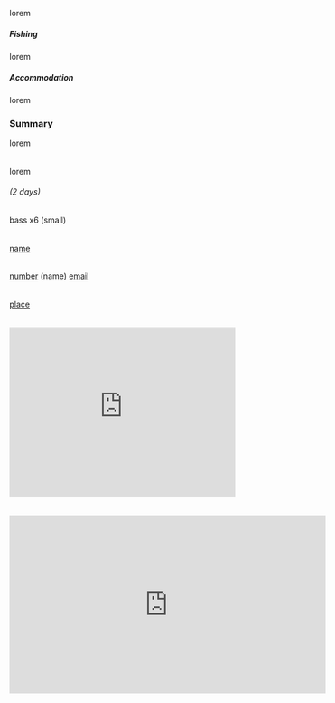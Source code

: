 lorem

<h5>Fishing</h5>
lorem

<h5>Accommodation</h5>
lorem

<h3>Summary</h3>
lorem

<div class="bottom-tips">
<h6></h6>
lorem
</div>

<div class="bottom-fish-count">
<h6>(2 days)</h6>
bass x6 (small)
</div>

<div class="bottom-links">
<h6></h6>
<div class="row">
<div class="col col-md-4 bottom-links-sites">
<a class="link-website" href="" target="_blank" rel="noopener"></a>
<a class="link-facebook" href="" target="_blank" rel="noopener"></a>
</div>
<div class="col col-md-4 bottom-links-bookings">
<a class="link-safarinow" href="?source=9331" target="_blank" rel="noopener"></a>
<a class="link-booking" href="?aid=1456833" target="_blank" rel="noopener"></a>
<a class="link-airbnb" href="" target="_blank" rel="noopener"></a>
<a class="link-wheretostay" href="" target="_blank" rel="noopener"></a>
<a class="link-lekkeslaap" href="" target="_blank" rel="noopener"></a>
</div>
<div class="col col-md-4 bottom-links-other">
<a href="" target="_blank" rel="noopener">name</a>
</div>
</div>
</div>

<div class="bottom-contact-info">
<h6></h6>
<span class="contact-phone"><a href="tel:number">number</a>&nbsp;(name)</span>
<span class="contact-email"><a href="mailto:email">email</a></span>
</div>

<div class="bottom-nearby-spots">
<h6></h6>
<a href="http://www.anglinks.co.za/<link>">place</a>
</div>

<div class="bottom-location">
<h6></h6>
<iframe src="https://www.google.com/maps/embed?<code>" width="400" height="300" frameborder="0" style="border:0" allowfullscreen></iframe>
</div>

<div class="bottom-video">
<h6></h6>
<iframe width="560" height="315" src="https://www.youtube.com/embed/code?rel=0" frameborder="0" allowfullscreen="allowfullscreen"></iframe>
</div>
